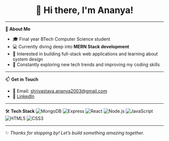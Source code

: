 <h1 align="center">👋 Hi there, I'm Ananya!</h1>



---

🌟 **About Me**
- 🎓 Final year BTech Computer Science student  
- 💻 Currently diving deep into **MERN Stack development**  
- 🚀 Interested in building full-stack web applications and learning about system design  
- 🌱 Constantly exploring new tech trends and improving my coding skills

---

📫 **Get in Touch**
- 📧 Email: [shrivastava.ananya2003@gmail.com](mailto:shrivastava.ananya2003@gmail.com)  
- 💼 [LinkedIn](https://www.linkedin.com/in/ananya-shrivastava-8ba5a3225/) 



---

🛠️ **Tech Stack**
![MongoDB](https://img.shields.io/badge/MongoDB-4EA94B?style=for-the-badge&logo=mongodb&logoColor=white)
![Express](https://img.shields.io/badge/Express.js-000000?style=for-the-badge&logo=express&logoColor=white)
![React](https://img.shields.io/badge/React-20232A?style=for-the-badge&logo=react&logoColor=61DAFB)
![Node.js](https://img.shields.io/badge/Node.js-339933?style=for-the-badge&logo=nodedotjs&logoColor=white)
![JavaScript](https://img.shields.io/badge/JavaScript-F7DF1E?style=for-the-badge&logo=javascript&logoColor=black)
![HTML5](https://img.shields.io/badge/HTML5-E34F26?style=for-the-badge&logo=html5&logoColor=white)
![CSS3](https://img.shields.io/badge/CSS3-1572B6?style=for-the-badge&logo=css3&logoColor=white)

---



✨ *Thanks for stopping by! Let’s build something amazing together.*

